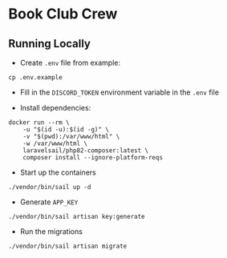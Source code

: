 # Book Club Crew


## Running Locally

* Create `.env` file from example:

```
cp .env.example
```

* Fill in the `DISCORD_TOKEN` environment variable in the `.env` file

* Install dependencies:

```
docker run --rm \
    -u "$(id -u):$(id -g)" \
    -v "$(pwd):/var/www/html" \
    -w /var/www/html \
    laravelsail/php82-composer:latest \
    composer install --ignore-platform-reqs
```

* Start up the containers 

```
./vendor/bin/sail up -d 
```

* Generate `APP_KEY`

```
./vendor/bin/sail artisan key:generate
```

* Run the migrations

```
./vendor/bin/sail artisan migrate
```
